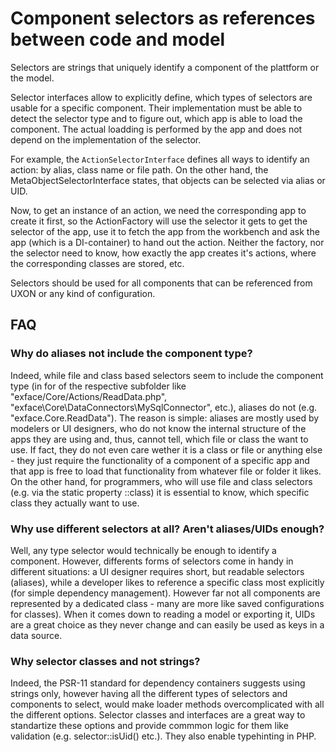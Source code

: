 # Component selectors as references between code and model

Selectors are strings that uniquely identify a component of the plattform or the model.

Selector interfaces allow to explicitly define, which types of selectors are usable for a specific component. Their implementation must be able to detect the selector type and to figure out, which app is able to load the component. The actual loadding is performed by the app and does not depend on the implementation of the selector.

For example, the <code>ActionSelectorInterface</code> defines all ways to identify an action: by alias, class name or file path. On the other hand, the MetaObjectSelectorInterface states, that objects can be selected via alias or UID.

Now, to get an instance of an action, we need the corresponding app to create it first, so the ActionFactory will use the selector it gets to get the selector of the app, use it to fetch the app from the workbench and ask the app (which is a DI-container) to hand out the action. Neither the factory, nor the selector need to know, how exactly the app creates it's actions, where the corresponding classes are stored, etc. 

Selectors should be used for all components that can be referenced from UXON or any kind of configuration.

## FAQ

### Why do aliases not include the component type?

Indeed, while file and class based selectors seem to include the component type (in for of the respective subfolder like "exface/Core/Actions/ReadData.php", "exface\Core\DataConnectors\MySqlConnector", etc.), aliases do not (e.g. "exface.Core.ReadData"). The reason is simple: aliases are mostly used by modelers or UI designers, who do not know the internal structure of the apps they are using and, thus, cannot tell, which file or class the want to use. If fact, they do not even care wether it is a class or file or anything else - they just require the functionality of a component of a specific app and that app is free to load that functionality from whatever file or folder it likes. On the other hand, for programmers, who will use file and class selectors (e.g. via the static property ::class) it is essential to know, which specific class they actually want to use.

### Why use different selectors at all? Aren't aliases/UIDs enough?

Well, any type selector would technically be enough to identify a component. However, differents forms of selectors come in handy in different situations: a UI designer requires short, but readable selectors (aliases), while a developer likes to reference a specific class most explicitly (for simple dependency management). However far not all components are represented by a dedicated class - many are more like saved configurations for classes). When it comes down to reading a model or exporting it, UIDs are a great choice as they never change and can easily be used as keys in a data source.

### Why selector classes and not strings?

Indeed, the PSR-11 standard for dependency containers suggests using strings only, however having all the different types of selectors and components to select, would make loader methods overcomplicated with all the different options. Selector classes and interfaces are a great way to standartize these options and provide commmon logic for them like validation (e.g. selector::isUid() etc.). They also enable typehinting in PHP.